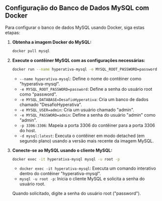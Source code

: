 ## Configuração do Banco de Dados MySQL com Docker

Para configurar o banco de dados MySQL usando Docker, siga estas etapas:

1.  **Obtenha a imagem Docker do MySQL:**

    ```bash
    docker pull mysql
    ```

2.  **Execute o contêiner MySQL com as configurações necessárias:**

    ```bash
    docker run --name hyperativa-mysql -e MYSQL_ROOT_PASSWORD=password -e MYSQL_DATABASE=DesafioHyperativa -e MYSQL_USER=admin -e MYSQL_PASSWORD=admin -p 3306:3306 -d mysql:latest
    ```

    * `--name hyperativa-mysql`: Define o nome do contêiner como "hyperativa-mysql".
    * `-e MYSQL_ROOT_PASSWORD=password`: Define a senha do usuário root como "password".
    * `-e MYSQL_DATABASE=DesafioHyperativa`: Cria um banco de dados chamado "DesafioHyperativa".
    * `-e MYSQL_USER=admin`: Cria um usuário chamado "admin".
    * `-e MYSQL_PASSWORD=admin`: Define a senha do usuário "admin" como "admin".
    * `-p 3306:3306`: Mapeia a porta 3306 do contêiner para a porta 3306 do host.
    * `-d mysql:latest`: Executa o contêiner em modo detached (em segundo plano) usando a versão mais recente da imagem MySQL.

3.  **Conecte-se ao MySQL usando o cliente MySQL:**

    ```bash
    docker exec -it hyperativa-mysql mysql -u root -p
    ```

    * `docker exec -it hyperativa-mysql`: Executa um comando interativo dentro do contêiner "hyperativa-mysql".
    * `mysql -u root -p`: Inicia o cliente MySQL e solicita a senha do usuário root.

    Quando solicitado, digite a senha do usuário root ("password").
